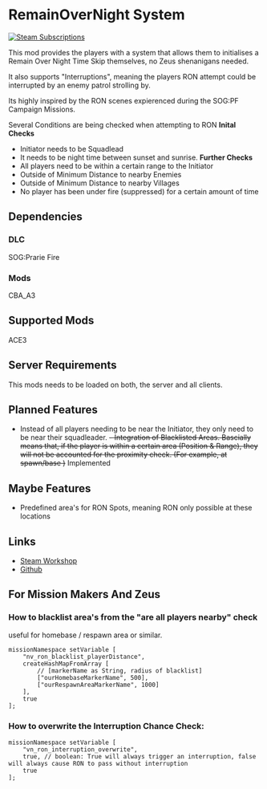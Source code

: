 # RemainOverNight System

[![Steam Subscriptions](https://img.shields.io/steam/subscriptions/3438988923?style=for-the-badge&logo=steam&label=Steam%20Workshop&color=%23690000)](https://steamcommunity.com/sharedfiles/filedetails/?id=3438988923)

This mod provides the players with a system that allows them to initialises a Remain Over Night Time Skip themselves, no Zeus shenanigans needed.

It also supports "Interruptions", meaning the players RON attempt could be interrupted by an enemy patrol strolling by.

Its highly inspired by the RON scenes expierenced during the SOG:PF Campaign Missions.

Several Conditions are being checked when attempting to RON
**Inital Checks**
- Initiator needs to be Squadlead
- It needs to be night time between sunset and sunrise.
**Further Checks**
- All players need to be within a certain range to the Initiator
- Outside of Minimum Distance to nearby Enemies
- Outside of Minimum Distance to nearby Villages
- No player has been under fire (suppressed) for a certain amount of time


## Dependencies
### DLC
SOG:Prarie Fire
### Mods
CBA_A3

## Supported Mods
ACE3

## Server Requirements
This mods needs to be loaded on both, the server and all clients.

## Planned Features
- Instead of all players needing to be near the Initiator, they only need to be near their squadleader.
~~- Integration of Blacklisted Areas. Bascially means that, if the player is within a certain area (Position & Range), they will not be accounted for the proximity check. (For example, at spawn/base )~~ Implemented

## Maybe Features
- Predefined area's for RON Spots, meaning RON only possible at these locations



## Links
- [Steam Workshop](https://steamcommunity.com/sharedfiles/filedetails/?id=3438988923)
- [Github](https://github.com/OverlordZorn/vn-ron)


## For Mission Makers And Zeus

### How to blacklist area's from the "are all players nearby" check
useful for homebase / respawn area or similar.

```sqf
missionNamespace setVariable [
    "nv_ron_blacklist_playerDistance",
    createHashMapFromArray [
        // [markerName as String, radius of blacklist]
        ["ourHomebaseMarkerName", 500],
        ["ourRespawnAreaMarkerName", 1000]
    ],
    true
];
```

### How to overwrite the Interruption Chance Check:
```sqf
missionNamespace setVariable [
    "vn_ron_interruption_overwrite",
    true, // boolean: True will always trigger an interruption, false will always cause RON to pass without interruption
    true
];
